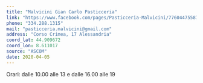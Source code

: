 ```yaml
---
title: "Malvicini Gian Carlo Pasticceria"
link: "https://www.facebook.com/pages/Pasticceria-Malvicini/776044755874959"
phone: "334.288.1315"
mail: "pasticceria.malvicini@gmail.com"
address: "Corso Crimea, 17 Alessandria"
coord_lat: 44.909672
coord_lon: 8.611017
source: "ASCOM"
date: 2020-04-05
---
```


Orari: dalle 10.00 alle 13 e dalle 16.00 alle 19
